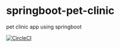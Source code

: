 # springboot-pet-clinic

pet clinic app using springboot

[![CircleCI](https://dl.circleci.com/status-badge/img/gh/DevDPM/springboot-pet-clinic/tree/main.svg?style=svg)](https://dl.circleci.com/status-badge/redirect/gh/DevDPM/springboot-pet-clinic/tree/main)
